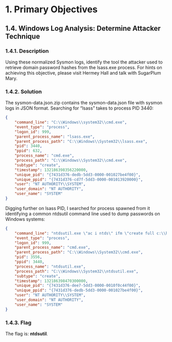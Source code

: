 # 1. Primary Objectives
## 1.4. Windows Log Analysis: Determine Attacker Technique
### 1.4.1. Description
Using these normalized Sysmon logs, identify the tool the attacker used to retrieve domain password hashes from the lsass.exe process. For hints on achieving this objective, please visit Hermey Hall and talk with SugarPlum Mary.
### 1.4.2. Solution
The sysmon-data.json.zip contains the sysmon-data.json file with sysmon logs in JSON format.
Searching for “lsass” takes to process PID 3440:
```json
{
	"command_line": "C:\\Windows\\system32\\cmd.exe",
	"event_type": "process",
	"logon_id": 999,
	"parent_process_name": "lsass.exe",
	"parent_process_path": "C:\\Windows\\System32\\lsass.exe",
	"pid": 3440,
	"ppid": 632,
	"process_name": "cmd.exe",
	"process_path": "C:\\Windows\\System32\\cmd.exe",
	"subtype": "create",
	"timestamp": 132186398356220000,
	"unique_pid": "{7431d376-dedb-5dd3-0000-001027be4f00}",
	"unique_ppid": "{7431d376-cd7f-5dd3-0000-001013920000}",
	"user": "NT AUTHORITY\\SYSTEM",
	"user_domain": "NT AUTHORITY",
	"user_name": "SYSTEM"
}
```
Digging further on lsass PID, I searched for process spawned from it identifying a common ntdsutil command line used to dump passwords on Windows systems:
```json
{
	"command_line": "ntdsutil.exe \"ac i ntds\" ifm \"create full c:\\hive\" q q",
	"event_type": "process",
	"logon_id": 999,
	"parent_process_name": "cmd.exe",
	"parent_process_path": "C:\\Windows\\System32\\cmd.exe",
	"pid": 3556,
	"ppid": 3440,
	"process_name": "ntdsutil.exe",
	"process_path": "C:\\Windows\\System32\\ntdsutil.exe",
	"subtype": "create",
	"timestamp": 132186398470300000,
	"unique_pid": "{7431d376-dee7-5dd3-0000-0010f0c44f00}",
	"unique_ppid": "{7431d376-dedb-5dd3-0000-001027be4f00}",
	"user": "NT AUTHORITY\\SYSTEM",
	"user_domain": "NT AUTHORITY",
	"user_name": "SYSTEM"
}
```
### 1.4.3. Flag
The flag is: ​**ntdsutil​**.